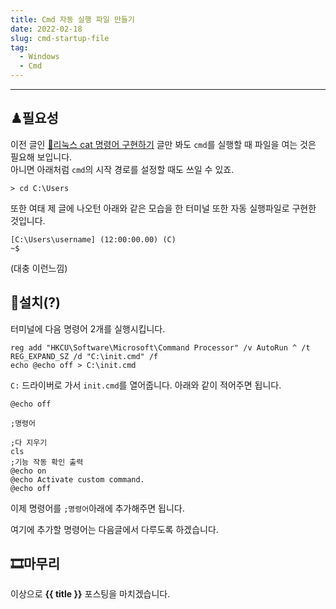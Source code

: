 ```yaml
---
title: Cmd 자동 실행 파일 만들기
date: 2022-02-18
slug: cmd-startup-file
tag:
  - Windows
  - Cmd
---
```


---

## ♟필요성

이전 글인 [🎈리눅스 cat 명령어 구현하기](/windows/cat) 글만 봐도 `cmd`를 실행할 때 파일을 여는 것은 필요해 보입니다.  
아니면 아래처럼 `cmd`의 시작 경로를 설정할 때도 쓰일 수 있죠.

```batch
> cd C:\Users
```

또한 여태 제 글에 나오턴 아래와 같은 모습을 한 터미널 또한 자동 실행파일로 구현한 것입니다.

```
[C:\Users\username] (12:00:00.00) (C)
~$
```

(대충 이런느낌)

## 💎설치(?)

터미널에 다음 명령어 2개를 실행시킵니다.

```batch
reg add "HKCU\Software\Microsoft\Command Processor" /v AutoRun ^ /t REG_EXPAND_SZ /d "C:\init.cmd" /f
echo @echo off > C:\init.cmd
```

`C:` 드라이버로 가서 `init.cmd`를 열어줍니다.
아래와 같이 적어주면 됩니다.

```batch C:\init.cmd
@echo off

;명령어

;다 지우기
cls
;기능 작동 확인 출력
@echo on
@echo Activate custom command.
@echo off
```

이제 명령어를 `;명령어`아래에 추가해주면 됩니다.

여기에 추가할 명령어는 다음글에서 다루도록 하겠습니다.

## 🎞마무리

이상으로 **{{ title }}** 포스팅을 마치겠습니다.
